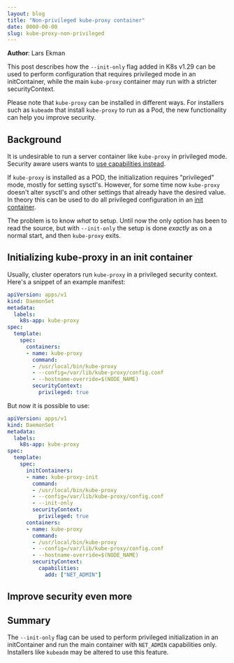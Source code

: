 ```yaml
---
layout: blog
title: "Non-privileged kube-proxy container"
date: 0000-00-00
slug: kube-proxy-non-privileged
---
```


**Author**: Lars Ekman

This post describes how the `--init-only` flag added in K8s v1.29 can
be used to perform configuration that requires privileged mode in an
initContainer, while the main `kube-proxy` container may run with a
stricter securityContext.

Please note that `kube-proxy` can be installed in different ways. For
installers such as `kubeadm` that install `kube-proxy` to run as a Pod, the new
functionality can help you improve security.


## Background

It is undesirable to run a server container like `kube-proxy` in
privileged mode. Security aware users wants to [use capabilities instead](
https://github.com/kubernetes/kubernetes/issues/112171).

If `kube-proxy` is installed as a POD, the initialization requires
"privileged" mode, mostly for setting sysctl's. However, for some time
now `kube-proxy` doesn't alter sysctl's and other settings that
already have the desired value. In theory this can be used to do all
privileged configuration in an [init container](/docs/concepts/workloads/pods/init-containers/).

The problem is to know *what* to setup. Until now the only option has
been to read the source, but with `--init-only` the setup is done
*exactly* as on a normal start, and then `kube-proxy` exits.


## Initializing kube-proxy in an init container

Usually, cluster operators run `kube-proxy` in a privileged security context. Here's a snippet of an
example manifest:

```yaml
apiVersion: apps/v1
kind: DaemonSet
metadata:
  labels:
    k8s-app: kube-proxy
spec:
  template:
    spec:
      containers:
      - name: kube-proxy
        command:
        - /usr/local/bin/kube-proxy
        - --config=/var/lib/kube-proxy/config.conf
        - --hostname-override=$(NODE_NAME)
        securityContext:
          privileged: true
```

But now it is possible to use:

```yaml
apiVersion: apps/v1
kind: DaemonSet
metadata:
  labels:
    k8s-app: kube-proxy
spec:
  template:
    spec:
      initContainers:
      - name: kube-proxy-init
        command:
        - /usr/local/bin/kube-proxy
        - --config=/var/lib/kube-proxy/config.conf
        - --init-only
        securityContext:
          privileged: true
      containers:
      - name: kube-proxy
        command:
        - /usr/local/bin/kube-proxy
        - --config=/var/lib/kube-proxy/config.conf
        - --hostname-override=$(NODE_NAME)
        securityContext:
          capabilities:
            add: ["NET_ADMIN"]
```


## Improve security even more



## Summary

The `--init-only` flag can be used to perform privileged
initialization in an initContainer and run the main container with
`NET_ADMIN` capabilities only. Installers like `kubeadm` may be
altered to use this feature.
